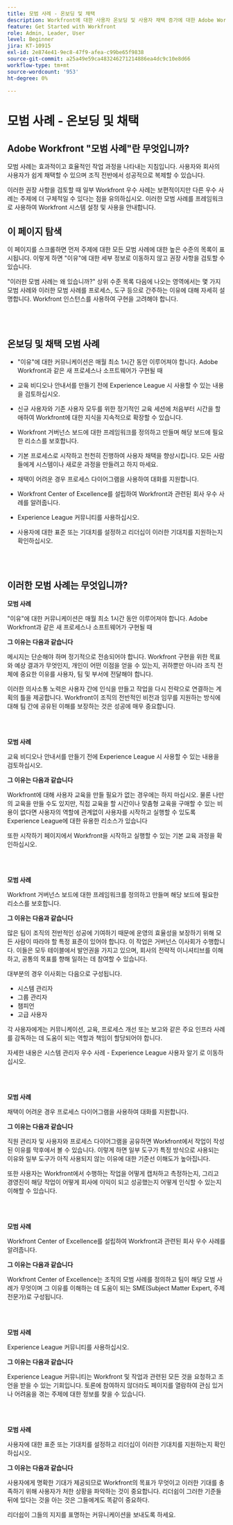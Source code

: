 ```yaml
---
title: 모범 사례 - 온보딩 및 채택
description: Workfront에 대한 사용자 온보딩 및 사용자 채택 증가에 대한 Adobe Workfront 전문가의 모범 사례 권장 사항을 살펴보십시오.
feature: Get Started with Workfront
role: Admin, Leader, User
level: Beginner
jira: KT-10915
exl-id: 2e874e41-9ec8-47f9-afea-c99be65f9838
source-git-commit: a25a49e59ca483246271214886ea4dc9c10e8d66
workflow-type: tm+mt
source-wordcount: '953'
ht-degree: 0%

---
```


# 모범 사례 - 온보딩 및 채택

## Adobe Workfront &quot;모범 사례&quot;란 무엇입니까?

모범 사례는 효과적이고 효율적인 작업 과정을 나타내는 지침입니다. 사용자와 회사의 사용자가 쉽게 채택할 수 있으며 조직 전반에서 성공적으로 복제할 수 있습니다.

이러한 권장 사항을 검토할 때 일부 Workfront 우수 사례는 보편적이지만 다른 우수 사례는 주제에 더 구체적일 수 있다는 점을 유의하십시오. 이러한 모범 사례를 프레임워크로 사용하여 Workfront 시스템 설정 및 사용을 안내합니다.

## 이 페이지 탐색

이 페이지를 스크롤하면 먼저 주제에 대한 모든 모범 사례에 대한 높은 수준의 목록이 표시됩니다. 이렇게 하면 &quot;이유&quot;에 대한 세부 정보로 이동하지 않고 권장 사항을 검토할 수 있습니다.

&quot;이러한 모범 사례는 왜 있습니까?&quot; 상위 수준 목록 다음에 나오는 영역에서는 몇 가지 모범 사례와 이러한 모범 사례를 프로세스, 도구 등으로 간주하는 이유에 대해 자세히 설명합니다. Workfront 인스턴스를 사용하여 구현을 고려해야 합니다.

</br>
</br>

## 온보딩 및 채택 모범 사례

* &quot;이유&quot;에 대한 커뮤니케이션은 매월 최소 1시간 동안 이루어져야 합니다. Adobe Workfront과 같은 새 프로세스나 소프트웨어가 구현될 때

* 교육 비디오나 안내서를 만들기 전에 Experience League 시 사용할 수 있는 내용을 검토하십시오.

* 신규 사용자와 기존 사용자 모두를 위한 정기적인 교육 세션에 처음부터 시간을 할애하여 Workfront에 대한 지식을 지속적으로 확장할 수 있습니다.

* Workfront 거버넌스 보드에 대한 프레임워크를 정의하고 만들며 해당 보드에 필요한 리소스를 보호합니다.

* 기본 프로세스로 시작하고 천천히 진행하여 사용자 채택을 향상시킵니다. 모든 사람들에게 시스템이나 새로운 과정을 만들려고 하지 마세요.

* 채택이 어려운 경우 프로세스 다이어그램을 사용하여 대화를 지원합니다.

* Workfront Center of Excellence를 설립하여 Workfront과 관련된 회사 우수 사례를 알려줍니다.

* Experience League 커뮤니티를 사용하십시오.

* 사용자에 대한 표준 또는 기대치를 설정하고 리더십이 이러한 기대치를 지원하는지 확인하십시오.

</br>
</br>


## 이러한 모범 사례는 무엇입니까?

**모범 사례**

&quot;이유&quot;에 대한 커뮤니케이션은 매월 최소 1시간 동안 이루어져야 합니다. Adobe Workfront과 같은 새 프로세스나 소프트웨어가 구현될 때

**그 이유는 다음과 같습니다**

메시지는 단순해야 하며 정기적으로 전송되어야 합니다. Workfront 구현을 위한 목표와 예상 결과가 무엇인지, 개인이 어떤 이점을 얻을 수 있는지, 귀하뿐만 아니라 조직 전체에 중요한 이유를 사용자, 팀 및 부서에 전달해야 합니다.

이러한 의사소통 노력은 사용자 간에 인식을 만들고 작업을 다시 전략으로 연결하는 계획의 틀을 제공합니다. Workfront이 조직의 전반적인 비전과 임무를 지원하는 방식에 대해 팀 간에 공유된 이해를 보장하는 것은 성공에 매우 중요합니다.

</br>
</br>

**모범 사례**

교육 비디오나 안내서를 만들기 전에 Experience League 시 사용할 수 있는 내용을 검토하십시오.

**그 이유는 다음과 같습니다**

Workfront에 대해 사용자 교육을 만들 필요가 없는 경우에는 하지 마십시오. 물론 나만의 교육을 만들 수도 있지만, 직접 교육을 할 시간이나 맞춤형 교육을 구매할 수 있는 비용이 없다면 사용자의 역할에 관계없이 사용자를 시작하고 실행할 수 있도록 Experience League에 대한 유용한 리소스가 있습니다

또한 시작하기 페이지에서 Workfront을 시작하고 실행할 수 있는 기본 교육 과정을 확인하십시오.

</br>
</br>

**모범 사례**

Workfront 거버넌스 보드에 대한 프레임워크를 정의하고 만들며 해당 보드에 필요한 리소스를 보호합니다.

**그 이유는 다음과 같습니다**

많은 팀이 조직의 전반적인 성공에 기여하기 때문에 운영의 효율성을 보장하기 위해 모든 사람이 따라야 할 특정 표준이 있어야 합니다. 이 작업은 거버넌스 이사회가 수행합니다. 이들은 모두 테이블에서 발언권을 가지고 있으며, 회사의 전략적 이니셔티브를 이해하고, 공통의 목표를 향해 일하는 데 참여할 수 있습니다.

대부분의 경우 이사회는 다음으로 구성됩니다.

* 시스템 관리자
* 그룹 관리자
* 챔피언
* 고급 사용자


각 사용자에게는 커뮤니케이션, 교육, 프로세스 개선 또는 보고와 같은 주요 인프라 사례를 감독하는 데 도움이 되는 역할과 책임이 할당되어야 합니다.

자세한 내용은 시스템 관리자 우수 사례 - Experience League 사용자 알기 로 이동하십시오.

</br>
</br>

**모범 사례**

채택이 어려운 경우 프로세스 다이어그램을 사용하여 대화를 지원합니다.

**그 이유는 다음과 같습니다**

직원 관리자 및 사용자와 프로세스 다이어그램을 공유하면 Workfront에서 작업이 작성된 이유를 막후에서 볼 수 있습니다. 이렇게 하면 일부 도구가 특정 방식으로 사용되는 이유와 일부 도구가 아직 사용되지 않는 이유에 대한 기준선 이해도가 높아집니다.

또한 사용자는 Workfront에서 수행하는 작업을 어떻게 캡처하고 측정하는지, 그리고 경영진이 해당 작업이 어떻게 회사에 이익이 되고 성공했는지 어떻게 인식할 수 있는지 이해할 수 있습니다.

</br>
</br>

**모범 사례**

Workfront Center of Excellence를 설립하여 Workfront과 관련된 회사 우수 사례를 알려줍니다.

**그 이유는 다음과 같습니다**

Workfront Center of Excellence는 조직의 모범 사례를 정의하고 팀이 해당 모범 사례가 무엇이며 그 이유를 이해하는 데 도움이 되는 SME(Subject Matter Expert, 주제전문가)로 구성됩니다.

</br>
</br>

**모범 사례**

Experience League 커뮤니티를 사용하십시오.

**그 이유는 다음과 같습니다**

Experience League 커뮤니티는 Workfront 및 작업과 관련된 모든 것을 요청하고 조언을 받을 수 있는 기회입니다. 토론에 참여하지 않더라도 페이지를 열람하여 관심 있거나 어려움을 겪는 주제에 대한 정보를 찾을 수 있습니다.

</br>
</br>


**모범 사례**

사용자에 대한 표준 또는 기대치를 설정하고 리더십이 이러한 기대치를 지원하는지 확인하십시오.

**그 이유는 다음과 같습니다**

사용자에게 명확한 기대가 제공되므로 Workfront의 목표가 무엇이고 이러한 기대를 충족하기 위해 사용자가 처한 상황을 파악하는 것이 중요합니다. 리더쉽이 그러한 기준들 뒤에 있다는 것을 아는 것은 그들에게도 똑같이 중요하다.


리더쉽이 그들의 지지를 표명하는 커뮤니케이션을 보내도록 하세요.
